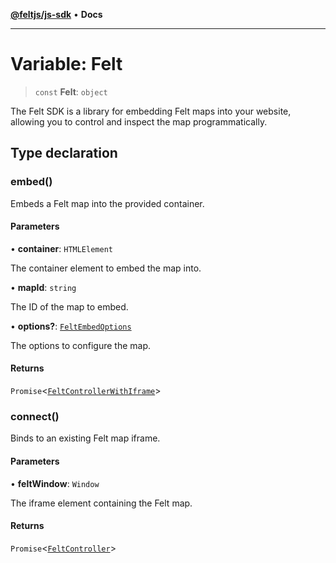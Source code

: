 [**@feltjs/js-sdk**](../../README.md) • **Docs**

***

# Variable: Felt

> `const` **Felt**: `object`

The Felt SDK is a library for embedding Felt maps into your website,
allowing you to control and inspect the map programmatically.

## Type declaration

### embed()

Embeds a Felt map into the provided container.

#### Parameters

• **container**: `HTMLElement`

The container element to embed the map into.

• **mapId**: `string`

The ID of the map to embed.

• **options?**: [`FeltEmbedOptions`](../interfaces/FeltEmbedOptions.md)

The options to configure the map.

#### Returns

`Promise`\<[`FeltControllerWithIframe`](../../types/interfaces/FeltControllerWithIframe.md)\>

### connect()

Binds to an existing Felt map iframe.

#### Parameters

• **feltWindow**: `Window`

The iframe element containing the Felt map.

#### Returns

`Promise`\<[`FeltController`](../../types/interfaces/FeltController.md)\>
